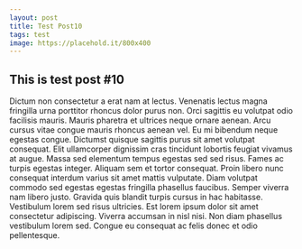 ```yaml
---
layout: post
title: Test Post10
tags: test
image: https://placehold.it/800x400
---
```


## This is test post #10

Dictum non consectetur a erat nam at lectus. Venenatis lectus magna fringilla urna porttitor rhoncus dolor purus non. Orci sagittis eu volutpat odio facilisis mauris. Mauris pharetra et ultrices neque ornare aenean. Arcu cursus vitae congue mauris rhoncus aenean vel. Eu mi bibendum neque egestas congue. Dictumst quisque sagittis purus sit amet volutpat consequat. Elit ullamcorper dignissim cras tincidunt lobortis feugiat vivamus at augue. Massa sed elementum tempus egestas sed sed risus. Fames ac turpis egestas integer. Aliquam sem et tortor consequat. Proin libero nunc consequat interdum varius sit amet mattis vulputate. Diam volutpat commodo sed egestas egestas fringilla phasellus faucibus. Semper viverra nam libero justo. Gravida quis blandit turpis cursus in hac habitasse. Vestibulum lorem sed risus ultricies. Est lorem ipsum dolor sit amet consectetur adipiscing. Viverra accumsan in nisl nisi. Non diam phasellus vestibulum lorem sed. Congue eu consequat ac felis donec et odio pellentesque.